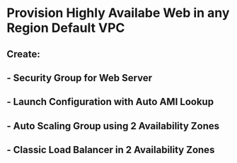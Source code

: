 # Provision Highly Availabe Web in any Region Default VPC

## Create:
##    - Security Group for Web Server
##    - Launch Configuration with Auto AMI Lookup
##    - Auto Scaling Group using 2 Availability Zones
##    - Classic Load Balancer in 2 Availability Zones